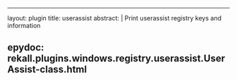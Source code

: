 
---
layout: plugin
title: userassist
abstract: |
    Print userassist registry keys and information

epydoc: rekall.plugins.windows.registry.userassist.UserAssist-class.html
---
